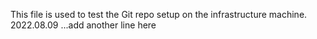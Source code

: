 This file is used to test the Git repo setup on the infrastructure machine.
2022.08.09 ...add another line here

